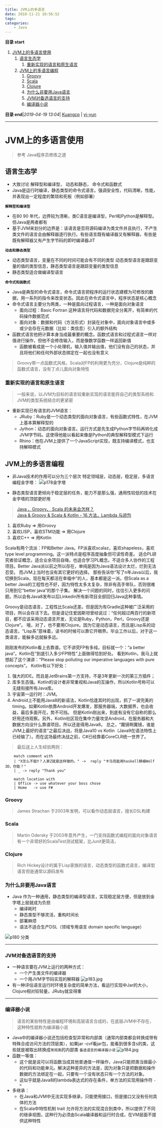 ```yaml
---
title: JVM上的多语言
date: 2018-11-21 10:56:52
tags: 
categories: 
    - Java
---
```


**目录 start**
 
1. [JVM上的多语言使用](#jvm上的多语言使用)
    1. [语言生态学](#语言生态学)
        1. [重新实现的语言和原生语言](#重新实现的语言和原生语言)
    1. [JVM上的多语言编程](#jvm上的多语言编程)
        1. [Groovy](#groovy)
        1. [Scala](#scala)
        1. [Clojure](#clojure)
        1. [为什么非要用Java语言](#为什么非要用java语言)
        1. [JVM对备选语言的支持](#jvm对备选语言的支持)
        1. [编译器小说](#编译器小说)

**目录 end**|_2019-04-19 13:04_| [Kuangcp](https://github.com/Kuangcp/Note) | [yi-yun](https://github.com/yi-yun/Memo)
****************************************
# JVM上的多语言使用

> 参考 Java程序员修炼之道

## 语言生态学
- 大致讨论 解释型和编译型， 动态和静态， 命令式和函数式
- Java是运行时编译，静态类型的命令式语言。强调安全性，代码清晰，性能，并表现出一定程度的繁琐和死板（例如部署）

**`解释型和编译型`**
- 在80 90 年代，边界较为清晰，类C语言是编译型，Perl和Python是解释型。但Java是两者都有
- 基于JVM来划分的边界是：该语言是否将源码编译为类文件并且执行，不产生类文件的语言会由解释器逐行执行。有些语言既有编译器又有解释器，有些是既有解释器又有产生字节码的即时编译器JIT

**`动态和静态类型`**
- 动态类型语言，变量在不同的时间可能会有不同的类型 动态类型语言是跟踪变量的值的类型信息，静态类型语言是跟踪变量的类型信息
- 静态类型适合做编译型语言

**`命令式和函数式`**
- Java是典型的命令式语言，命令式语言把程序的运行状态建模为可修改的数据，用一系列的指令来改变状态。因此在命令式语言中，程序状态是核心概念
- 命令式语言主要分为两类，一种是面向过程语言，一种是面向对象语言
    - 面向过程：Basic Fortran 这种语言将代码和数据完全分离开，有简单的代码操作数据范式
    - 面向对象：数据和代码（方法形式）封装在对象中，面向对象语言中或多或少会存在元数据（比如：类信息）引入的额外结构
- 函数式语言他把计算本身当成最重要的概念。函数式语言和过程式语言一样对值进行操作，但他不会修改输入，而是像数学函数一样返回新值
    - 函数被看成是一个小处理机，输入值并输出值，他们没有自己的状态，并且将他们和任何外部状态绑定在一起也没有意义
> Groovy带一点函数式风格，Scala对FP的利用更为充分，Clojure是纯粹的函数式语言，没有丁点儿面向对象特性

### 重新实现的语言和原生语言
> 一般来说，以JVM为目标的语言较重新实现的语言能将自己的类型系统和JVM的类型系统结合的更紧密

- 重新实现已有语言的JVM语言：
    - JRuby：Ruby是一个动态类型的面向对象语言，有些函数式特性，在JVM上基本算解释型的
    - Jython：动态的面向对象语言。运行方式是先生成Python字节码再转化成JVM字节码。这使得他能以看起来像是Python的典型解释型模式下运行
    - Rhino：他在JVM上提供了一个JavaScript实现，既支持编译模式，也支持解释模式

## JVM上的多语言编程
- 非Java技术的作用可以分为三个层次 特定领域层，动态层，稳定层，多语言编程金字塔：
![p178金字塔](https://raw.githubusercontent.com/Kuangcp/ImageRepos/master/Tech/Book/Java7Developer/p178.jpg)

- 静态类型语言更倾向于稳定层的任务，能力不是那么强，通用性较低的技术在金字塔的顶部更好用

> [Java 、Groovy、 Scala 的未来会怎样？](https://www.zhihu.com/question/21740715)  
> [Java & Groovy & Scala & Kotlin - 16.方法，Lambda 与闭包](https://www.jianshu.com/p/3d01a98da9f9)


1. 喜欢Ruby => 用Groovy
1. 喜欢LISP，喜欢STM功能 => 用Clojure
1. 喜欢C++ => 用Kotlin

Scala有两个流派：FP和Better Java。FP派喜欢scalaz，喜欢shapeless，喜欢type level programming。这一派特点是程序高度抽象但可读性奇差。
适合PL研究者验证概念，适合业余项目自嗨，也适合学习PL概念。不适合多人协作的工程项目。Better Java派以前之所以存在，单纯是因为Java语法设计太烂，烂到无法忍受。
而JVM上当时也没有其它更好的选择。
那些告诉你“写了n年Java以后，我切换到Scala，现在每天都活在幸福中”的人，基本都是这一派。但Scala as a better Java的工程性也不好，因为特性太多太复杂，除非有高手带队，否则很难只用到它“better java”的那个子集。
解决一个问题的同时，往往引入更多的问题。所以会有Java8发布以后Linkedin所有新项目全部回归Java这种事情。

Groovy是动态语言，工程性比Scala还差。但是因为有Gradle这种被广泛采用的项目，所以会存活下去。但是请记住爱因斯坦曾经说过：“任何超过两百行的新项目，都不应该采用动态语言开发，无论是Ruby，Python，Perl，Groovy还是Clojure”。
哦，对了，也不要用Clojure。因为它是动态语言，而且是Lisp系的动态语言。“Lisp系”意味着，读书的时候可以靠它开眼界。毕业工作以后，对于这一类语言，能躲多远就躲多远。

刚刚发布的Kotlin看上去靠谱。它不讲究FP有多纯，目标就一个：“a better java”。Kotlin在“到底引入多少FP特性”上面做得恰到好处。 看到Kotlin，我马上就想起了这个演讲：“Please stop polluting our imperative languages with pure concepts”。
Kotlin有以下好处：
1. 强大的IDE。而且是JetBrains第一方支持，不是3年更新一次的第三方插件；
2. 库多生态强。Kotlin的设计者非常重视和Java的互操作，所以Kotlin号称可以无缝衔接所有Java库。
3. 宇宙第一运行时：JVM。
4. Android上不能用Java8的新语法，Kotlin恰逢其时的出现，抓了一波完美的timing。如果Kotlin依靠Android开发爆发，那服务器端，大数据界，也会收益，最后多面开花，势不可挡。
但是Kotlin刚出来，到底有没有它自称的那么好用还待观察。另外，Kotlin社区现在集中力量攻坚Android，在服务器和大数据方向没什么靠谱项目。所以还是得用Java8。
总之，“魔镜啊魔镜，谁是JVM上最好的语言”之最后决战，将是Java10 vs Kotlin（Java9在语法特性上已经输了）。而在这场最终决战之前，C#已经靠着CoreCLR统一世界了。

> 最后送上人生经验两则：  
```
    match comment with
    | "X怎么不能Y？人家Z就是这样做的。" ->  reply "卡马克能用haskell移植Wolf 3D，你能？"
    | _ -> reply "Thank you"
```

```
    match location with
    | Office -> use whatever your boss chose
    | Home   -> use F#
```
### Groovy
> James Strachan 于2003年发明，可以看作动态层语言，擅长DSL构建

### Scala
> Martin Odersky 于2003年意外产生，一门支持函数式编程的面向对象语言  
> 有一个非常好的ScalaTest测试框架，比Junit更简洁，

### Clojure
> Rich Hickey设计的属于Lisp家族的语言，动态类型的函数式语言，编译型语言但是通常以源码发布

### 为什么非要用Java语言
- Java 作为一种通用，静态类型的编译型语言，实现稳定层方便，但是放到金字塔上层就成为负担
    - 编译耗时
    - 静态类型不够灵活，重构时间长
    - 部署麻烦
    - 语法不适合生产DSL（领域专用语言 domain specific language）

![p180 分类](https://raw.githubusercontent.com/Kuangcp/ImageRepos/master/Tech/Book/Java7Developer/p180.jpg)

****************

### JVM对备选语言的支持
- 一种语言要在JVM上运行的两种方式：
    - 一个产生类文件的编译器
    - 一个用JVM字节码实现的解释器
![p183.jpg](https://raw.githubusercontent.com/Kuangcp/ImageRepos/master/Tech/Book/Java7Developer/p183.jpg)
- 有一种评估语言运行时环境复杂度的简单方法，看运行实现中Jar的大小，Clojure相对较轻量，JRuby就显得重

**************************

### 编译器小说
> 语言的某些特性是由编程环境和高层语言合成的，在底层JVM中不存在，这种特性就称为编译器小说

- Java中的编译器小说还包括检查型异常和内部类（通常内部类都会转换成带有特殊合成访问方法的顶层类），如果jar -cvf看jar包，能看到很多含`$`的类，这些就是被取出转换成`常规类`的内部类
`备选语言的编译器小说`
![p184.jpg](https://raw.githubusercontent.com/Kuangcp/ImageRepos/master/Tech/Book/Java7Developer/p184.jpg)
- 函数一等值：
    - 这个就是说可以将函数当成其他普通值一样操作，Java只能把类当做最小的代码和功能单元。解决这种差异的方法是，因为对象只是把数据和操作数据的方法绑定在一起，只要有一个没有状态只有一个方法的对象。
    - 这似乎就是Java8的lambda表达式的存在条件，单方法的实现用操作符 `->`
- 多继承：
    - 在Java和JVM中无法实现多继承，只能使用接口，但是接口又没有任何具体的方法
    - 在Scala中特性机制 trait 允许将方法的实现混合到类中，所以提供了不同的继承视图，这种行为必须由Scala编译器和运行时合成，在VM层面不提供这种特性
  

